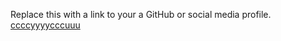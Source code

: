 Replace this with a link to your a GitHub or social media profile.
[ccccyyyycccuuu](www.cycu.edu.tw)

